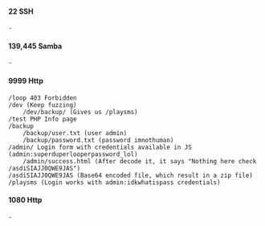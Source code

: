 #### 22 SSH
	-

#### 139,445 Samba
	-

#### 9999 Http
	/loop 403 Forbidden
	/dev (Keep fuzzing)
		/dev/backup/ (Gives us /playsms)
	/test PHP Info page
	/backup
		/backup/user.txt (user admin)
		/backup/password.txt (password imnothuman)
	/admin/ Login form with credentials available in JS (admin:superduperlooperpassword_lol)
		/admin/success.html (After decode it, it says "Nothing here check /asdiSIAJJ0QWE9JAS")
	/asdiSIAJJ0QWE9JAS (Base64 encoded file, which result in a zip file)
	/playsms (Login works with admin:idkwhatispass credentials)
	
#### 1080 Http
	-